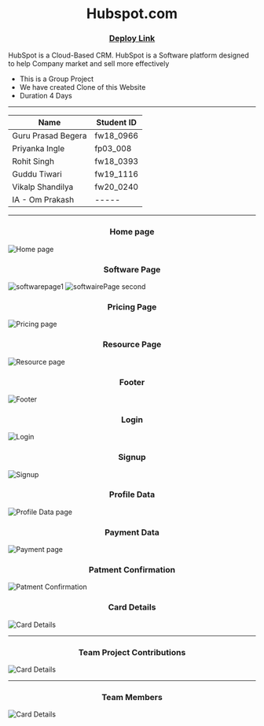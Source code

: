 <h1 align="center">Hubspot.com</h1>

<h3 align="center"> <a href="https://animated-narwhal-cecc2b.netlify.app/">Deploy Link</a> </h3>

<p>HubSpot is a Cloud-Based CRM. HubSpot is a Software platform designed to help Company market and sell more effectively </p>

* This is a Group Project 
* We have created Clone of this Website
* Duration 4 Days
<hr>


| Name                | Student ID |
| ------------------- | ---------- |
| Guru Prasad Begera  | fw18_0966  |
| Priyanka Ingle      | fp03_008   |
| Rohit Singh         | fw18_0393  |
| Guddu Tiwari        | fw19_1116  |
| Vikalp Shandilya    | fw20_0240  |
| IA - Om Prakash     |     -----  |
                    

<hr>

<h3 align="center">Home page</h3>
<img src="https://i.ibb.co/RCcD4Yq/image.png" alt="Home page" border="0">

<h3 align="center">Software Page</h3>
<img src="https://i.ibb.co/6RrBCbR/image.png" alt="softwarepage1" border="0">
<img src="https://i.ibb.co/hVZxKrd/image.png" alt="softwairePage second" border="0">

<h3 align="center">Pricing Page</h3>
<img src="https://github.com/Guruprasad3n/humane-shelf-7123/blob/main/Frontend/hubspot/src/Assets/Pricing.png" alt="Pricing page">

<h3 align="center">Resource Page</h3>
<img src="https://github.com/Guruprasad3n/humane-shelf-7123/blob/main/Frontend/hubspot/src/Assets/Resources.png" alt="Resource page">

<h3 align="center">Footer</h3>
<img src="https://github.com/Guruprasad3n/humane-shelf-7123/blob/main/Frontend/hubspot/src/Assets/Footer.png" alt="Footer">

<h3 align="center">Login</h3>
<img src="https://github.com/Guruprasad3n/humane-shelf-7123/blob/main/Frontend/hubspot/src/Assets/Login.png" alt="Login">

<h3 align="center">Signup</h3>
<img src="https://github.com/Guruprasad3n/humane-shelf-7123/blob/main/Frontend/hubspot/src/Assets/Signup.png" alt="Signup">


<h3 align="center">Profile Data</h3>
<img src="https://github.com/Guruprasad3n/humane-shelf-7123/blob/main/Frontend/hubspot/src/Assets/Login_ProfileDetails.png" alt="Profile Data page">

<h3 align="center">Payment Data</h3>
<img src="https://github.com/Guruprasad3n/humane-shelf-7123/blob/main/Frontend/hubspot/src/Assets/Payment_Priving.png" alt="Payment page">

<h3 align="center">Patment Confirmation</h3>
<img src="https://github.com/Guruprasad3n/humane-shelf-7123/blob/main/Frontend/hubspot/src/Assets/Payment_trem.png" alt="Patment Confirmation">

<h3 align="center">Card Details</h3>
<img src="https://github.com/Guruprasad3n/humane-shelf-7123/blob/main/Frontend/hubspot/src/Assets/payment.png" alt="Card Details">

<hr>


<h3 align="center"> Team Project Contributions </h3>
<img src="https://github.com/Guruprasad3n/humane-shelf-7123/blob/main/Frontend/hubspot/src/Assets/Team%20Contribution.jpg" alt="Card Details">


<hr>

<h3 align="center"> Team Members </h3>

<img src="https://github.com/Guruprasad3n/humane-shelf-7123/blob/main/Frontend/hubspot/src/Assets/Team%20Members.jpg" alt="Card Details">
